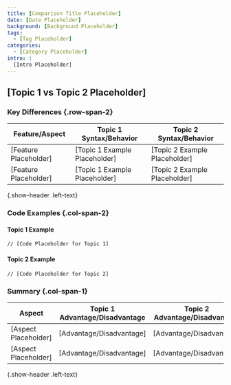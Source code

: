 ```yaml
---
title: [Comparison Title Placeholder]
date: [Date Placeholder]
background: [Background Placeholder]
tags:
  - [Tag Placeholder]
categories:
  - [Category Placeholder]
intro: |
  [Intro Placeholder]
---
```


## [Topic 1 vs Topic 2 Placeholder]

### Key Differences {.row-span-2}

| Feature/Aspect        | Topic 1 Syntax/Behavior       | Topic 2 Syntax/Behavior       |
|-----------------------|-------------------------------|-------------------------------|
| [Feature Placeholder] | [Topic 1 Example Placeholder] | [Topic 2 Example Placeholder] |
| [Feature Placeholder] | [Topic 1 Example Placeholder] | [Topic 2 Example Placeholder] |

{.show-header .left-text}

### Code Examples {.col-span-2}

#### Topic 1 Example

```[language Placeholder]
// [Code Placeholder for Topic 1]
```

#### Topic 2 Example

```[language Placeholder]
// [Code Placeholder for Topic 2]
```

### Summary {.col-span-1}

| Aspect               | Topic 1 Advantage/Disadvantage | Topic 2 Advantage/Disadvantage |
|----------------------|--------------------------------|--------------------------------|
| [Aspect Placeholder] | [Advantage/Disadvantage]       | [Advantage/Disadvantage]       |
| [Aspect Placeholder] | [Advantage/Disadvantage]       | [Advantage/Disadvantage]       |

{.show-header .left-text}
